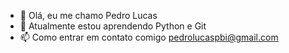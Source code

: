 - 👋 Olá, eu me chamo Pedro Lucas
- 🌱 Atualmente estou aprendendo Python e Git
- 📫 Como entrar em contato comigo pedrolucaspbi@gmail.com
<!---
pedrolucas-gr/pedrolucas-gr is a ✨ special ✨ repository because its `README.md` (this file) appears on your GitHub profile.
You can click the Preview link to take a look at your changes.
--->
